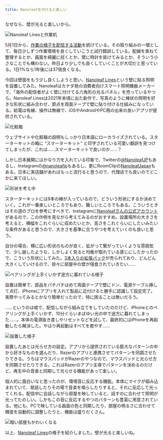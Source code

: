 ```yaml
---
title: Nanoleafを付けると楽しい
---
```

なぜなら、壁が光ると楽しいから。

![](https://lh3.googleusercontent.com/docs/ADP-6oFH-TpPdbJlEkRIyJp4EKX3Ku9d5NsrfD4rL1PhqK3UQxa6nl_f4EIYG3cDCGJ5LUYlLpmNwyWi4za7BEKmtuPDbeqKnL0yIOFjXHPrm4RnGLxUXgW6BxwqbLoTdIe4eogsksipAtaFy_GoWl1az-hfWjWJzek3fnfxpf4vecS51GFLcg29GP07qn9QxSnbwJuhgyi8uP11UxKV6sIMy8ZVobUcR9lMyL2kNAVYfyahuEByti2KW8bIu7dQ33IHE4LAQaaSbJ1NCufQZfezcmGCJIN506XJrL4uPqyZhapJjmUM0Ck1ATNZajgZ0sLT97jAzeoiifU6-19pESBdPp3IkptE9OU_u13fa46zdmxz38jyKI06EiFe7O6BXi866BK6r8MdI7E_iUny-Wr3Z2lDUE0-ODx9Ywzu5wX3yuH_sSqgHFrCQiNewV07DQiacPeF1FsegJP_K_iwJ5K-NuX9MZszhvV3Lyi4lyXUkY1ZxAn2pPiCrlAgIZ1Gj7IywvscBm6C0KdZLKe1JoAv8mpyTFsKUnpAbUMXPVyjbGujISSqQKwsCevfejy6wqSltGamB8KGae8fm6U5zAEACCd0lZHEIV7oHN9YdWmevZFETqilzEstJ7nsI7MvbWhJrjh1-90feTAANXrEpB9y-Hjn8Y1g6WSFqwgOLvwv2_06-6YD8g-IKCSU1qMkF9s_F2nA61bD_d5x5gON-EdA21AJVs2ZfogGGx4Ncnnjc-F0sONjuyIJhiQPyKAB-DK8nfzwi7J9w5fd2pfOonYfBIPmFf2rOcyEKxIDc_HZdZaJ5StAU-ssDLi21MmA5urfR3DrCU1sqSjtIjarXTrEEWtRyFYeSaIC_R2bst5WoTlnuzfJmVBDKF3LuBE-MdNvdgCQRULOULUPVYwZlliQg2pfRa-d2Nvvnm6sMrsgzoh-UosNO5mgDEkc42JKDUo6RVXhZt75rUcLcMfzf_n4sWlATM2N8gcp7HPK_fOLnXAkITjTAOxap3-vBCI_8Amkhrvb5ZiRUteEjs5flySqSYc3GZqk2pdWMEMt-Q2H-OGGsXnrBYp2qYzOQ27gQDy2Y9Frl_bAEEvQCbGt5F-9JIFeHZgIIem8G7oXrLGGUa0EHVPh5Xm3k1c6LVJL5sQ_OHnH_JdsuJLmdEQzjqzh4-exC3QL2eoKbDAeoA_lamASVyths98YuR-sB4PTYenYWAdYNyA1m66ahG7lHQES-PuMN9LSn3V-y5Dn9InH6QIpXMVhMg "Nanoleaf Linesと作業机")

5月1日から、[作業の様子を配信する活動](https://www.youtube.com/c/r7kamura)を続けている。その取り組みの一環として、毎日少しずつ作業環境を良くしていこうと試行錯誤している。配線を束ねて整理するとか、画面を綺麗に拭くとか、壁に時計を掛けてみるとか、そういう小さなことでも構わない。昨日より少しでも良くしていくことが大切だと思っている。1日1%なら1年後には37倍良くなる。

今回は壁面をもう少し良くしようと思い、[Nanoleaf Lines](https://www.amazon.co.jp/dp/B09MS3359S)という壁に貼る照明を設置してみた。Nanoleafはカナダ発の消費者向けスマート照明機器メーカーで、「海外の配信者がよく壁に付けてる六角形の光るパネル」を売っているやつら。Nanoleaf Linesは2021年末頃に出た新作で、写真のように棒状の照明を好きな形状に組み合わせ、節点を両面テープで壁に貼り付ける仕組みになっている。給電は有線、操作は無線で、iOSやAndroidやPC用の出来の良いアプリが提供されている。

![](https://lh3.googleusercontent.com/docs/ADP-6oGv1mOzuJIsUbwVGIQgCmbhlvdztUwXj770W0JCDGiGsU0O3Hfh14tX-_yNx3wW-te_gsvrE-eC1iK2JVEut-tiCNm0aprmehPGniI3AZ4lV1LBYDzXYewflbED8nKURQWU50Mp4KVdHgzcKY0W1FjKyNf9e1fSKqSnKHIndCwDUhOcLOKjELQqSY6S2VSU3ATL45b5CxOADS3NE8Vbpjf16ywtPGtHMi21jfEbzPr6tXJ7cqXH_0lmgSi0W-FY66cf2PyhKwyVN5cbytMMl-L5yOaIlzCffez0GeRuyTJaY78SIFhhhNXDe6gWb7dIiDeK9OVDLQUgRcxJfsnbGcvHPEkiYF5K5vGgyKJMBCzISTp7B8IQsLfpHGL9ExBoyixHT65KHMvvdPFYUDR2m2kvJOcPbI_HKiPjZchk4istYcPOYoGB9_D_DHL9qEOtfrBggkYEOZ0onNykJnkslvYMN6eh1mFSuaCXkAEdFkX56PGM9P1kWEkRo0RkBi-38o3_8zupBoFRKSaRDHvFbkupiFCVMxoYyjeXqMki6KLLhGVcClxZ0Q83a3htgale3gqDdsHIL6kRP5GB1cc2y9oT4Po4RsKZ4vpmydg6jh52mp5aeUsgBzv2XMPubg9zmrRtQveSi8u_EwqD6vutM4LJXZW2dlxuDKB-r7tvlqh93_EDiTvty5Q9q561k2mu4D4Cla6R6ivPLXYFsCh32yjIHW7nyfFW5lSeeg1o7z--xkXfloxcfaAJTHCRNi9AXTqk-nwbj_To0JpHqJKr7J7xcnmBo9VVry-ydjBwPVye-CFF2xyBW1lbu6wAWmZDzhfaDZ9iX9BUe3VasBVaStdzA0Dd1pOXwlASdOxC6C36zc3enSEEW6qJHRkFVxjYxMoyq5CTyJPpvzAAHGhAm7dDKRPxfmWPIfKecRVtXwmMTpQlTWAvro29Fri3V-gHUPWT0g_jAI9mhpPZ-v0UKfoUrfqwdw87a0J6ojLRikhrhXpFNoMm-XsrC2OGHvvV9RGw7K2bhKdXjp13tHVQOikytXzWgGZzHwsJUFDdmiyr9c5Rkxem4EeA-G4oGvAtyw60MNpU36cyjS2UxDAivbUlV5q0r0xmUiOiOPBahQPGCwowRV7EAQNO5f_DUwTolgco_-sEW3hfh80CMcJez9h59DZRGTQ0XWYwSv6btgy2aBleSx9Z7cEpTZsFCnewtov2ht5cIxnUQq-gQbO8lpNuw1WO58QAx_XDo3Twuuwkp2qsJg "化粧箱")

ウェブサイトや化粧箱の説明もしっかり日本語にローカライズされている。スターターキットの箱に “スマーターキット” と印字されている可愛い翻訳を見つけてしまったが、これは……スマーターキットで良いのか……？

しかし日本展開にはかなり力を入れている印象で、Twitterの[@NanoleafJP](https://twitter.com/NanoleafJP)もあるし、Instagramの[@nanoleafjp](https://www.instagram.com/nanoleafjp/)もあるし、更にRoomClipの[NanoleafJapan](https://roomclip.jp/myroom/5824865)もある。日本に実店舗があればもっと流行ると思うので、代理店でも良いのでどこかに来てほしい。

![](https://lh3.googleusercontent.com/docs/ADP-6oG9v8-AEwpV2a4rGAeAajqfH_uzMixKcnb6NbSaBw62tBwo-smGVlz9eW2Ch4En9KVKhH4S_56pAd8S_htXzBq0V6iPur_94rmwed49gxwGPfWcVTfihvSNCq8VVazu7VH4vSNCNKj2XBtcQIbjJ9Y9SYs0eszSM-jGpMYlEg_7SAg-hJfN4NgyhDzcy8vh5kvtojm-5T6q5qvYLuAeiEXtLheO-PSMKcwWIvwtpskyywl1WbSAvee2RYKnYAeQHdHIs9WWs3iIkSaAELzaPAxNtqT_Hsm03Nv4yrNdaUDe5MkfvIGvkk9wMv_kxMQ563X9NOEAxW6tkDebTO3H_AKw2H_f4p4kuMTyRUaut6rQVP05m2LoCSPbi7wyBCSo1wfc7s7kl0xO2ugku1Oi6wagcxwTLG2dwmgIbj0gDC72zIbnExnz37y4k2dJ9sZJX3scGT2dl3vr8gTrsLdqD8Lj5BJ8A9QYKIt89mlt1pdZskKeEBIuUGE4z2fL8pba4BgVRooSwtvGHi2xESdys4kwK5aEeHM768zP60PovPkfGFVODoM4up-eAbbiX4ekwA1L_3SCSqM2dSKs9PTGvEqA0OYAtjS-FL9D2Oh2NrSimH_AmpApCLcYN5kgCk8ywmetXCEk8iZGsToNfGuDXUlqtyVcTXl5JRQnfQJEKlxXRQUB0B_FlQLuBWLdXlkpHUY3O4PwT6O6gZfnJFkiPKH2v85VfAFC95c-p8y-Qha-OgYm68gaQIlk_OfiJYwfzGbuaG8s1TFTdiHr26wIxxbu3szw_-3P6vCFCmFYrqFcZ9RYWvl6RbBIC9dzgyPJKCQCoW4gL83PSrnDBZvHOajutKKL8Nn1lmzHE_nqx5hZ0Fp-Do6qujZKpdhQgYX9RH75gmNHEqYlHjYBilK-azswiEM_9Jde2kXTd0LkfArMcZwH1yvR3KrLk_VXKvsrf-oED220oG1SXtxyzIUfuTvg44qV7FoKpy_QjyxHUnrH0Z69vEo350V2ru0S9nyw-kNq2CoEZ0N_lzgCGYuOOq_IDMXMETl5go0HISWxmZtdyrZW-YsiipDfQNO14tmZauXWQ1Xk_xRyA05n92T2B5hcLnWmbhdinpn3YVl4I5DKF947mpKjruqazugRMEQRgbPooNkxtXm--7UyFhry7gREhH07FwtgMPLbsjn3D19tt4dJU3L1mxIEDZd2Z0UufTkUENC-wiCvuVJV2F4yTyMv2FbAjmJul48Ztkv4YDp3vM5k "形状を考え中")

スターターキットには9本の棒が入っているので、どういう形状にするか決めていく。これが一番楽しいところでもあり、難しいところでもある。こういうときはその道のプロを参考にすべきで、Instagramに[Nanoleafさんの公式アカウント](https://www.instagram.com/nanoleaf/)があるので、この作例を見ながら考えてみるのがおすすめ。設置場所の大きさを考えると、横幅をこれぐらいに収めたいとか、高さをこれぐらいにしたいみたいな条件があると思うので、大きさを基準に合うやつを考えていくのも良いと思う。

自分の場合、横に広い形状のものが良く、拡がって繋がっていくような雰囲気で、少し崩したような、しかしよく見ると均衡が取れている感じにしたかったので、こういう形状にしてみた。[3本入りの拡張パック](https://www.amazon.co.jp/dp/B09JHSG2R5)が売られており、どんどん大きくしていけるので、徐々に部屋中の壁が侵食されていきたい……

![](https://lh3.googleusercontent.com/docs/ADP-6oGvk1LgqToCoj08eDdV6DBBobPGjde8E2gkXkwsxezQdZsfNc7Rrmw6JHiH-8aslnihDMt8ePWbZHR1XmtwB4Aya1TCvQ7WE-FWMF4Qf7Nx6phO_5NGYrMcz8Vw0Ce5lV_Uzlzev1y-XxxSzrfkoYGWcPzf9CzAPdObF4xWo0pOv8uYfwLubeTiM6llH8fRAVWtEbj2_8h8eNQrQNaAFIVzqrTWdIuN0ofDSim42YKJaJ1wbOKH2mXmE_c2gj4pXlN9khQ2e0Rm0bNZdNudkdYEzmHyb2X6AlzNhX0Il9n0KzS-07V4YntF1K4Y_m1IZNC34UkMMQHtTz8OdZi9jwGur1cPG9_tFUlHekBp7pwVfTb40RCq_2JW_zmXwyku1fAqFXzbQMrEUEOil9jKqzJAGsjAxhcQjxAdR5j2UvwfLfBPlsDRqYjsJLb6mQ6ydTIdNVeKNRMYlE1Ob0dxVfACw_M97pNkjn8pskWHsiZfl4xuLkwrXby9Zv1-sMEQnWY1EGZc-SFH94xdppoIvx-yGLn-32ZfjhlJseJ0ntDOEG1tuEuaw35Dna873fSK91wCFPRNiGlF-1hjbr5s-VKmo72BtyYfPkH-jbnIoHt2hlAbXArS_kL-BddPssA5Vn4YueaZkRK4XUiqBgUCCj6GrjQ8Fr1kCoA531k6TehxQ37-VrgkR6OLwU2oHU6icHmWvItZIvdNYCBTdnFXQBoaA8fElrWgFs3HBxa3cJGOyQDAad5BEWSeEkonliOr-xB9jqegw8AsF2rYoUToTh7_8XtghO4qnT7B3FO6ZhFwLqsoI4lGS5E0gRekmMZa6mWYnT179bEZmpBDVRM_j-040QVTD_9DLc4DDwfO1ZuJ2jzLO_W-Fq0MwBaTzglwJ8pNuMKbfenFng5UvLjWk3bvooQBqfp2swzuKgie_DAwL-mWrF6xEsIMIwHAD6_-zt4cU62NS1VhmuK9X9CtUv7w8AJm3hptI8C6rYa2eimfD5LYTrWIU-Ugx69xkLuWmNwFZFZ0vkqsBacSZKlEm-qNWvq3aofp5VUlXbiGPcnQw9536XSzN0zzO0GelpXsl7FOJXUqW800bVVZmg5pyHI_q1lj6Gr3DE3leiYU32JQ0xdq9dkGQn5tep5KW3b4YtV-0w8nmaYUKC9GBscnGmDcjEpIMPx3Yira3OAUuWVd_ydSQgD1rkMa7B2x7wKUVpcpi4csIxbICocJvTI3QCnvnRl9VtH__OLjaRfMkFXUhLLI "ペアリングが上手くいかず途方に暮れている様子")

設置は簡単で、部品をパチパチはめて両面テープで壁にドン、電源ケーブル挿して点灯、iPhoneにアプリを入れて製品に近付けると勝手に認識して設定完了。実際やってみるとかなり簡単だったので、特に困ることは無いだろう。

……というのは嘘で、配信しながら組み立てをしていたのだけど、iPhoneとのペアリングが上手くいかず、10分ぐらいまばゆい光の中で途方に暮れてしまった……。本体の電源抜き差しやリセットなどを試して、最終的にはiPhoneを再起動したら解決した。やはり再起動はすべてを癒やす……

![](https://lh3.googleusercontent.com/docs/ADP-6oHqjWbTFP7dKzebU5t7YbzGSx129ZaEN8gDe6BJLdlsG7KWyn4aVqD5dBMTZwt7_-3H0a4Tm2BJwcYZeGd6zh7ulYU3v8s8qmytod46WUmndavImAAD5Kltwl60IYfP4KSvt4XMH8floxZJCD7OycZilk6Dfb1R9jO7xygj5c2BLoAVSJLgv67SkaGuKylf3nVH-yaMZz_2f3eSZBKhx4Vyey06BW6Lfj37tyhD5IrwOPBiVhOCipD_BNee4nCZFxT2t4OUqMxH0UV38VFUIDYagzyxfu5YdOZQW-ibtan3pm-BgMuS9Xtn_DY7dNMtnYt8dzqNr8bSxokklJaLe8DZ9mPeNYGJ7f-pl9QFNL4mjoYePsNIW4GiDFgyPpjeHQdh9kZDobSZSLkl3iD8SMQPjE4KR9Ya0MG_hDu7RWUm9tICxfKHWv8FC6EM8cNyVXhnvVY2Q9PipcMew8yjsrvfvJc3KC8sV1uJyXs2iWe4Lh2dLaOH1LK8r2VOjyj6f91r-yvXJ6AD1HGdM1BUwF5LfF8HCkOk4ReUPtZIyv6iyze1TR4n1OkuvCjlCkMDWFHcxeYzgcTXyxMU3WgF9NxnVGwMdlUcx34Bi8u-ugAKGypOuT7BqljdyKhVtFKUqplKfFfu82pOEnwskiqzPaNoaWlm6VSMweXYVYT1mDsVAfHWbUf33w7RtwaM4ZSM7qv83FQaLDNu72uSLNYBANRBC_yIzWNnjSsprIcuqLK2bKhg4_htQ6ZmdCSTY3GdGhMMjGwHPMfrNcbc9hiqEM03CbAk47cEh5Qd3iCFoXNHEH0DzjL4k8ZOMMl7wuA3dTd78fVV3YKcKw7J_JIP_BdiEMOxCcEqd739kQGpJlZqNHLO1Zls0y0Ny36uvcYsA_D6A3V0wpY2EBF19QlWkAof7c6noGRWUu6cIyvfXtNXh0GlCow7IPtCSI_TlrDyqi7dXh-4zC50M02R3JKi2RHGdGuQNVzLPzdENHGsFAUZROKDrW6TCHTrvCD69aUDFxDabRSxmVk5LDQNQx9KgiRUyxW4XKrs32Cvr2bB-E79nXuBJaMYB0NZgd2hGPXZ3_-LFszcE6XkNJIcGYc4p3ANHPqfJWaCWEzCeWEtfagpSwVE404mxIhRmRpmrenD94CLvllwwYPt0EOpPp64uCbc86dxTAiHlqT9i9CItzzyLsrjDqPZLs1kO_aYNl66VxfrrcZL6njyExfHcTBN4Ew7svdvfpB4b6XsGB9Y6CeNxcCT4w "設置した様子")

設置したあとは光らせ方の設定。アプリから提供されている膨大なパターンの中から好きなものを選んだり、Razerのアプリと連携させてパターンを同調させたりできる。うちはマウスパッドがRazerのやつなので、マウスパッドと光らせ方を同期させたりできる。これはRazerのアプリ主導でパターンを決めるのだけど、再生中の音楽と同期して光らせる機能があって楽しい。

個人的に面白いなと思ったのが、環境音に反応する機能。本体にマイクが組み込まれていて、発話したりその場で音楽を鳴らしたりすると、それに反応して光ってくれる。配信中に会話しながら部屋を映していると、話すのに合わせて照明が光ってたのしい。しかもこの音に反応するやつのパターンも豊富に用意されている。他にも、PCで映している画面の色と同期したり、部屋の明るさに合わせて輝度を自動的に調整したりと、機能は盛りだくさん。

![](https://lh3.googleusercontent.com/docs/ADP-6oGb-i3c-o_vGMu4K56JhDwrX6eoAwJ6ESHyr9r-k6K2pu93mt76FK13mASO5-Gw7FiL4pN1iqL9taBdZY0mDf5WNbyMsw77Q90Do0oWhkJj_B_0Vu6bkV4R0oY-7pM8EkKQFBmSwMJmtWILaJMlQDfQ2lvFw4voFSjc6bry881SkJPLTRwd3ofzGMiU6tjiDvAx6qzy8_hzGZN6VIv1q4QkQtGZTidK12t_n27y3DPydYNzuZLHCq3Ighmc-XPgI_3ZVKTSLYNVDrxSbNCR5nSKbVWgdfx4AhsWH3CpfFDXqxSc21ni2ajEcgGcu9zbMHrS3ov1ohElt0LRNtXrnTWCy7H1JFxhCm9xbzpAFXsZeOCGPIKLllyWul1K9p6PegtRRNK3_O0JIaTxayrp7IRo27ujTJ7JRcDwM2xD9pcb8bOEl3kzzBh05vzos-mgWSOkmemkTfBXG24YL4nE_7SnNraes_WxnoNNJVnw4jY8cxM9sC-OSK0hucSZUwdH1w-FK8q8-m4ksUfQEKUPFI6pZuMhecKiT3VdfnutZ73gTPb4r5IfJ1E3NIvm0_dxDZPbHryMCf3z3nZhwcMW2yn4BjzaXDnIziOifMRP_83sYpUhyqa6pCTyv6y-wzoEOdkdYjt0tnnqcqJbijhdGmpJtEgXtydvq1WHyoPnlYHHjpDw6lyHWCeqR7sk62Ky5fctzHPaqHLCBvwhNSTP09sGHDS0aqIN9vDMr0wre-c2SpXwYwkZcEXNLpELsvS-48m1y7mdbEr-1JT1ALtIBLGvK_UhNDgxf_VC2YoSWqDvPGPNesZik3u_eGUwXbUE5BL-w0X23Df2rY3eO0ggxznQaj6oJxFvj3qA259yQobp3YrUMSsX4ALiSeLJMHPd7pN8jv5Y2UuFGqUdPIDyMsLQxUs5P4Fz57kw3laIvVViAl-ySh76jP5_XZRkP-8eAOSo3uyE0Fjg25dGLgkPUVmLR1LjQkVNXuccx2upNj7_4wdnt9cxW2K8zkdXik4trpAgP1cyuMBkMndSTcAWEUsZQ-lzg0qWPy1EdqMDyf4byuBcO3VLHs9BKUUVoFIknWi7qTZoy9hw9gRF8eyrbhUOyS4bFa4AUuEA41zF2f7Qq1OwDBJE4SdBu_D9oEoYr-3DGGOWXXuF7ZWL05vdQpcWpthx1JE-rndEq6-cBmrvyrbpl2UpyvKq2CjWazSqDe3wMVL8Wpo4m4jOcDKp8uh0nYjcZ1NdsQVJ1ajkJQphKqOYAg "暗い部屋もかわいくなる")

以上、[Nanoleaf Lines](https://www.amazon.co.jp/dp/B09MS3359S)の様子を紹介しました。壁が光ると楽しいね。
